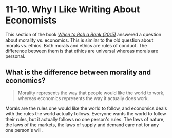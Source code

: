 # 11-10. Why I Like Writing About Economists

This section of the book *[When to Rob a Bank (2015)](../../../2025/10/07/freakonomics-2015-when-to-rob-a-bank.md)* answered a question about morality vs. economics. This is similar to the old question about morals vs. ethics. Both morals and ethics are rules of conduct. The difference between them is that ethics are universal whereas morals are personal.

## What is the difference between morality and economics?

> Morality represents the way that people would like the world to work, whereas economics represents the way it actually does work.

Morals are the rules one would like the world to follow, and economics deals with the rules the world actually follows. Everyone wants the world to follow their rules, but it actually follows no one person's rules. The laws of nature, the laws of the markets, the laws of supply and demand care not for any one person's will.
